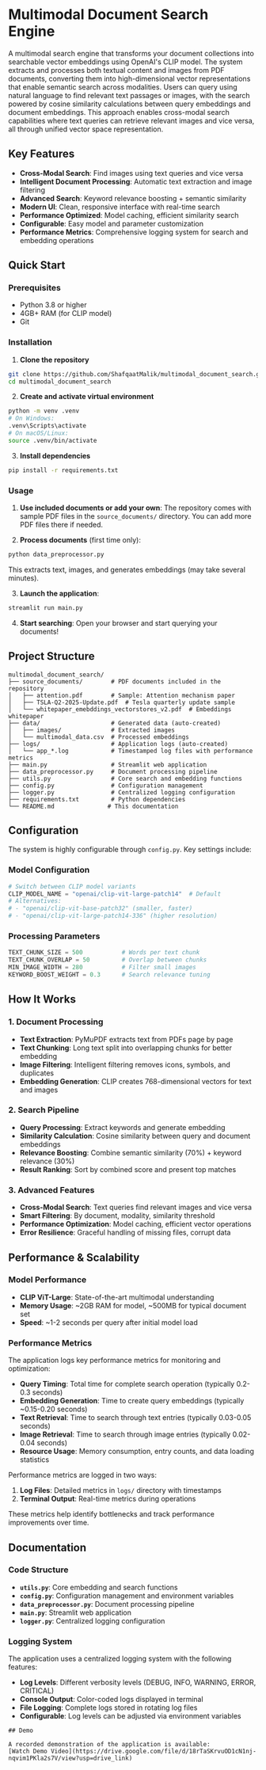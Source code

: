 # Multimodal Document Search Engine

A multimodal search engine that transforms your document collections into searchable vector embeddings using OpenAI's CLIP model. The system extracts and processes both textual content and images from PDF documents, converting them into high-dimensional vector representations that enable semantic search across modalities. Users can query using natural language to find relevant text passages or images, with the search powered by cosine similarity calculations between query embeddings and document embeddings. This approach enables cross-modal search capabilities where text queries can retrieve relevant images and vice versa, all through unified vector space representation.

## Key Features

- **Cross-Modal Search**: Find images using text queries and vice versa
- **Intelligent Document Processing**: Automatic text extraction and image filtering
- **Advanced Search**: Keyword relevance boosting + semantic similarity
- **Modern UI**: Clean, responsive interface with real-time search
- **Performance Optimized**: Model caching, efficient similarity search
- **Configurable**: Easy model and parameter customization
- **Performance Metrics**: Comprehensive logging system for search and embedding operations

## Quick Start

### Prerequisites
- Python 3.8 or higher
- 4GB+ RAM (for CLIP model)
- Git

### Installation

1. **Clone the repository**
```bash
git clone https://github.com/ShafqaatMalik/multimodal_document_search.git
cd multimodal_document_search
```

2. **Create and activate virtual environment**
```bash
python -m venv .venv
# On Windows:
.venv\Scripts\activate
# On macOS/Linux:
source .venv/bin/activate
```

3. **Install dependencies**
```bash
pip install -r requirements.txt
```

### Usage

1. **Use included documents or add your own**: The repository comes with sample PDF files in the `source_documents/` directory. You can add more PDF files there if needed.

2. **Process documents** (first time only):
```bash
python data_preprocessor.py
```
This extracts text, images, and generates embeddings (may take several minutes).

3. **Launch the application**:
```bash
streamlit run main.py
```

4. **Start searching**: Open your browser and start querying your documents!

## Project Structure
```
multimodal_document_search/
├── source_documents/        # PDF documents included in the repository
│   ├── attention.pdf        # Sample: Attention mechanism paper
│   ├── TSLA-Q2-2025-Update.pdf  # Tesla quarterly update sample
│   └── whitepaper_emebddings_vectorstores_v2.pdf  # Embeddings whitepaper
├── data/                    # Generated data (auto-created)
│   ├── images/              # Extracted images
│   └── multimodal_data.csv  # Processed embeddings
├── logs/                    # Application logs (auto-created)
│   └── app_*.log            # Timestamped log files with performance metrics
├── main.py                  # Streamlit web application
├── data_preprocessor.py     # Document processing pipeline
├── utils.py                 # Core search and embedding functions
├── config.py                # Configuration management
├── logger.py                # Centralized logging configuration
├── requirements.txt         # Python dependencies
└── README.md               # This documentation
```

## Configuration

The system is highly configurable through `config.py`. Key settings include:

### Model Configuration
```python
# Switch between CLIP model variants
CLIP_MODEL_NAME = "openai/clip-vit-large-patch14"  # Default
# Alternatives: 
# - "openai/clip-vit-base-patch32" (smaller, faster)
# - "openai/clip-vit-large-patch14-336" (higher resolution)
```

### Processing Parameters
```python
TEXT_CHUNK_SIZE = 500           # Words per text chunk
TEXT_CHUNK_OVERLAP = 50         # Overlap between chunks
MIN_IMAGE_WIDTH = 280           # Filter small images
KEYWORD_BOOST_WEIGHT = 0.3      # Search relevance tuning
```

## How It Works

### 1. Document Processing
- **Text Extraction**: PyMuPDF extracts text from PDFs page by page
- **Text Chunking**: Long text split into overlapping chunks for better embedding
- **Image Filtering**: Intelligent filtering removes icons, symbols, and duplicates
- **Embedding Generation**: CLIP creates 768-dimensional vectors for text and images

### 2. Search Pipeline
- **Query Processing**: Extract keywords and generate embedding
- **Similarity Calculation**: Cosine similarity between query and document embeddings
- **Relevance Boosting**: Combine semantic similarity (70%) + keyword relevance (30%)
- **Result Ranking**: Sort by combined score and present top matches

### 3. Advanced Features
- **Cross-Modal Search**: Text queries find relevant images and vice versa
- **Smart Filtering**: By document, modality, similarity threshold
- **Performance Optimization**: Model caching, efficient vector operations
- **Error Resilience**: Graceful handling of missing files, corrupt data

## Performance & Scalability

### Model Performance
- **CLIP ViT-Large**: State-of-the-art multimodal understanding
- **Memory Usage**: ~2GB RAM for model, ~500MB for typical document set
- **Speed**: ~1-2 seconds per query after initial model load

### Performance Metrics
The application logs key performance metrics for monitoring and optimization:

- **Query Timing**: Total time for complete search operation (typically 0.2-0.3 seconds)
- **Embedding Generation**: Time to create query embeddings (typically ~0.15-0.20 seconds)
- **Text Retrieval**: Time to search through text entries (typically 0.03-0.05 seconds)
- **Image Retrieval**: Time to search through image entries (typically 0.02-0.04 seconds)
- **Resource Usage**: Memory consumption, entry counts, and data loading statistics

Performance metrics are logged in two ways:
1. **Log Files**: Detailed metrics in `logs/` directory with timestamps
2. **Terminal Output**: Real-time metrics during operations

These metrics help identify bottlenecks and track performance improvements over time.


## Documentation

### Code Structure
- **`utils.py`**: Core embedding and search functions
- **`config.py`**: Configuration management and environment variables
- **`data_preprocessor.py`**: Document processing pipeline
- **`main.py`**: Streamlit web application
- **`logger.py`**: Centralized logging configuration

### Logging System

The application uses a centralized logging system with the following features:

- **Log Levels**: Different verbosity levels (DEBUG, INFO, WARNING, ERROR, CRITICAL)
- **Console Output**: Color-coded logs displayed in terminal
- **File Logging**: Complete logs stored in rotating log files
- **Configurable**: Log levels can be adjusted via environment variables

```
## Demo

A recorded demonstration of the application is available:
[Watch Demo Video](https://drive.google.com/file/d/18rTaSKrvuOD1cN1nj-nqvim1PKla2s7V/view?usp=drive_link)


